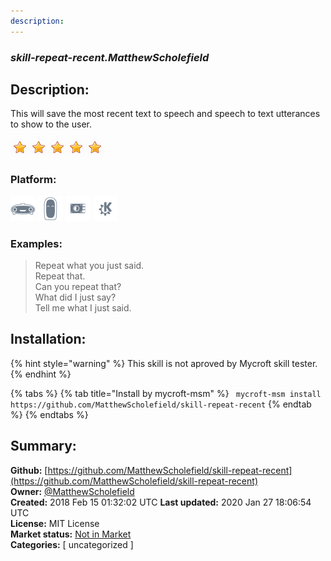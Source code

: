```yaml
---
description: 
---
```


### _skill-repeat-recent.MatthewScholefield_  
## Description:  
This will save the most recent text to speech and speech to text utterances to show to the user.  
  
![](../.gitbook/assets/star.png)![](../.gitbook/assets/star.png)![](../.gitbook/assets/star.png)![](../.gitbook/assets/star.png)![](../.gitbook/assets/star.png)  
  
### Platform:  
 ![Mark I](../.gitbook/assets/mark-1-icon.png)  ![Mark II](../.gitbook/assets/mark-2-icon.png)  ![Picroft](../.gitbook/assets/picroft-icon.png)  ![plasmoid](../.gitbook/assets/kde.png)   
### Examples:  
> Repeat what you just said.  
> Repeat that.  
> Can you repeat that?  
> What did I just say?  
> Tell me what I just said.  
  
## Installation:  
{% hint style="warning" %}
This skill is not aproved by Mycroft skill tester.
{% endhint %}
    
{% tabs %}
{% tab title="Install by mycroft-msm" %}
``` mycroft-msm install https://github.com/MatthewScholefield/skill-repeat-recent```
{% endtab %}
  {% endtabs %}
    
## Summary:  
**Github:** [https://github.com/MatthewScholefield/skill-repeat-recent](https://github.com/MatthewScholefield/skill-repeat-recent)  
**Owner:** [@MatthewScholefield](https://github.com/MatthewScholefield)  
**Created:** 2018 Feb 15 01:32:02 UTC  **Last updated:** 2020 Jan 27 18:06:54 UTC  
**License:** MIT License  
**Market status:** [Not in Market](https://market.mycroft.ai/skill/)  
**Categories:** [ uncategorized ]   
